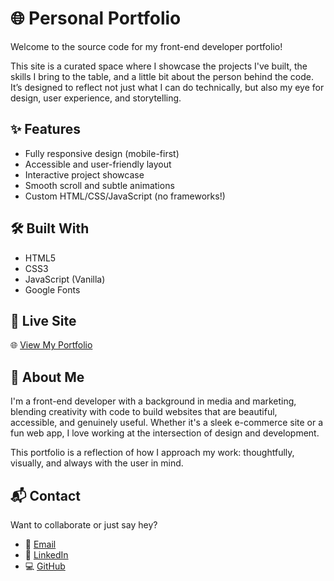# 🌐 Personal Portfolio

Welcome to the source code for my front-end developer portfolio!

This site is a curated space where I showcase the projects I've built, the skills I bring to the table, and a little bit about the person behind the code. It’s designed to reflect not just what I can do technically, but also my eye for design, user experience, and storytelling.

## ✨ Features
- Fully responsive design (mobile-first)
- Accessible and user-friendly layout
- Interactive project showcase
- Smooth scroll and subtle animations
- Custom HTML/CSS/JavaScript (no frameworks!)

## 🛠️ Built With
- HTML5
- CSS3
- JavaScript (Vanilla)
- Google Fonts

## 📸 Live Site
🌐 [View My Portfolio](https://desireealexia.github.io/portfolio/)

## 🚀 About Me
I'm a front-end developer with a background in media and marketing, blending creativity with code to build websites that are beautiful, accessible, and genuinely useful. Whether it's a sleek e-commerce site or a fun web app, I love working at the intersection of design and development.

This portfolio is a reflection of how I approach my work: thoughtfully, visually, and always with the user in mind.

## 📬 Contact
Want to collaborate or just say hey?

- 📧 [Email](mailto:desiree.wf0@gmail.com)
- 💼 [LinkedIn](https://www.linkedin.com/in/desireewilliamsforde)
- 💻 [GitHub](https://github.com/desireealexia)

